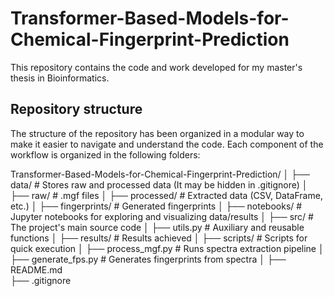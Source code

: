 # Transformer-Based-Models-for-Chemical-Fingerprint-Prediction

This repository contains the code and work developed for my master's thesis in Bioinformatics. 

## Repository structure
The structure of the repository has been organized in a modular way to make it easier to navigate and understand the code. Each component of the workflow is organized in the following folders:

Transformer-Based-Models-for-Chemical-Fingerprint-Prediction/
│
├── data/                # Stores raw and processed data (It may be hidden in .gitignore)
│   ├── raw/             # .mgf files
│   ├── processed/       # Extracted data (CSV, DataFrame, etc.)
│   ├── fingerprints/    # Generated fingerprints
│
├── notebooks/           # Jupyter notebooks for exploring and visualizing data/results
│
├── src/                 # The project's main source code
│   ├── utils.py         # Auxiliary and reusable functions
│
├── results/             # Results achieved
│
├── scripts/             # Scripts for quick execution
│   ├── process_mgf.py   # Runs spectra extraction pipeline
│   ├── generate_fps.py  # Generates fingerprints from spectra
│
├── README.md            
├── .gitignore           
